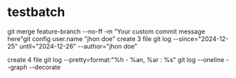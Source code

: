 # testbatch
git merge feature-branch --no-ff -m "Your custom commit message here"git config user.name "jhon doe"
create 3 file 
git log --since="2024-12-25" until="2024-12-26" --author="jhon doe"

create 4 file 
git log --pretty=format:"%h - %an, %ar : %s"
git log --oneline --graph --decorate
